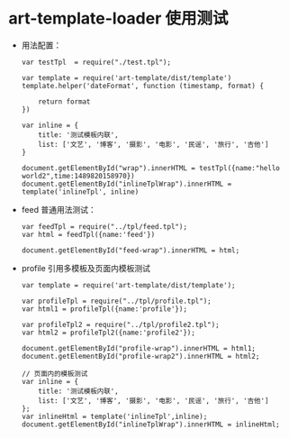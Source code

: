 # art-template-loader 使用测试
- 用法配置：

      var testTpl  = require("./test.tpl");
      
      var template = require('art-template/dist/template')
      template.helper('dateFormat', function (timestamp, format) {
         
          return format
      })
      
      var inline = {
          title: '测试模板内联',
          list: ['文艺', '博客', '摄影', '电影', '民谣', '旅行', '吉他']
      }
      
      document.getElementById("wrap").innerHTML = testTpl({name:"hello world2",time:1489820158970})
      document.getElementById("inlineTplWrap").innerHTML = template('inlineTpl', inline)

- feed 普通用法测试：

      var feedTpl = require("../tpl/feed.tpl");
      var html = feedTpl({name:'feed'})
      
      document.getElementById("feed-wrap").innerHTML = html;
  
- profile 引用多模板及页面内模板测试
  
      var template = require('art-template/dist/template');
      
      var profileTpl = require("../tpl/profile.tpl");
      var html1 = profileTpl({name:'profile'});
      
      var profileTpl2 = require("../tpl/profile2.tpl");
      var html2 = profileTpl2({name:'profile2'});
      
      document.getElementById("profile-wrap").innerHTML = html1;
      document.getElementById("profile-wrap2").innerHTML = html2;
      
      // 页面内的模板测试
      var inline = {
          title: '测试模板内联',
          list: ['文艺', '博客', '摄影', '电影', '民谣', '旅行', '吉他']
      };
      var inlineHtml = template('inlineTpl',inline);
      document.getElementById("inlineTplWrap").innerHTML = inlineHtml;
